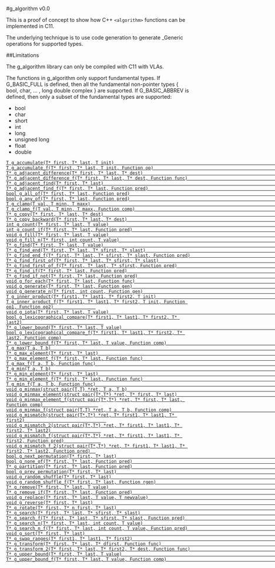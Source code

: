 #g_algorithm v0.0

This is a proof of concept to show how C++ `<algorithm>` functions can be implemented in C11. 

The underlying technique is to use code generation to generate _Generic operations for supported types. 

##Limitations

The g_algorithm library can only be compiled with C11 with VLAs.

The functions in g_algorithm only support fundamental types. If G_BASIC_FULL is defined, then all the fundamental non-pointer
types { bool, char, ... , long double complex } are supported. If G_BASIC_ABBREV is defined, then 
only a subset of the fundamental types are supported:
*  bool 
*  char 
*  short 
*  int 
*  long 
*  unsigned long 
*  float 
*  double 




[`T g_accumulate(T* first, T* last, T init)                                                              `](https://en.cppreference.com/w/cpp/algorithm/accumulate)     
[`T g_accumulate_f(T* first, T* last, T init, Function op)                                               `](https://en.cppreference.com/w/cpp/algorithm/accumulate)     
[`T* g_adjacent_difference(T* first, T* last, T* dest)                                                   `](https://en.cppreference.com/w/cpp/algorithm/adjacent_difference)     
[`T* g_adjacent_difference_f(T* first, T* last, T* dest, Function func)                                  `](https://en.cppreference.com/w/cpp/algorithm/adjacent_difference)     
[`T* g_adjacent_find(T* first, T* last)                                                                  `](https://en.cppreference.com/w/cpp/algorithm/adjacent_find)     
[`T* g_adjacent_find_f(T* first, T* last, Function pred)                                                 `](https://en.cppreference.com/w/cpp/algorithm/adjacent_find)     
[`bool g_all_of(T* first, T* last, Function pred)                                                        `](https://en.cppreference.com/w/cpp/algorithm/all_of)     
[`bool g_any_of(T* first, T* last, Function pred)                                                        `](https://en.cppreference.com/w/cpp/algorithm/any_of)     
[`T g_clamp(T val, T minn, T maxx)                                                                       `](https://en.cppreference.com/w/cpp/algorithm/clamp)     
[`T g_clamp_f(T val, T minn, T maxx, Function comp)                                                      `](https://en.cppreference.com/w/cpp/algorithm/clamp)     
[`T* g_copy(T* first, T* last, T* dest)                                                                  `](https://en.cppreference.com/w/cpp/algorithm/copy)     
[`T* g_copy_backward(T* first, T* last, T* dest)                                                         `](https://en.cppreference.com/w/cpp/algorithm/copy_backward)     
[`int g_count(T* first, T* last, T value)                                                                `](https://en.cppreference.com/w/cpp/algorithm/count)     
[`int g_count_if(T* first, T* last, Function pred)                                                       `](https://en.cppreference.com/w/cpp/algorithm/count_if)     
[`void g_fill(T* first, T* last, T value)                                                                `](https://en.cppreference.com/w/cpp/algorithm/fill)     
[`void g_fill_n(T* first, int count, T value)                                                            `](https://en.cppreference.com/w/cpp/algorithm/fill_n)     
[`T* g_find(T* first, T* last, T value)                                                                  `](https://en.cppreference.com/w/cpp/algorithm/find)     
[`T* g_find_end(T* first, T* last, T* sfirst, T* slast)                                                  `](https://en.cppreference.com/w/cpp/algorithm/find_end)     
[`T* g_find_end_f(T* first, T* last, T* sfirst, T* slast, Function pred)                                 `](https://en.cppreference.com/w/cpp/algorithm/find_end)     
[`T* g_find_first_of(T* first, T* last, T* sfirst, T* slast)                                             `](https://en.cppreference.com/w/cpp/algorithm/find_first_of)     
[`T* g_find_first_of_f(T* first, T* last, T* sfirst, Function pred)                                      `](https://en.cppreference.com/w/cpp/algorithm/find_first_of)     
[`T* g_find_if(T* first, T* last, Function pred)                                                         `](https://en.cppreference.com/w/cpp/algorithm/find_if)     
[`T* g_find_if_not(T* first, T* last, Function pred)                                                     `](https://en.cppreference.com/w/cpp/algorithm/find_if_not)     
[`void g_for_each(T* first, T* last, Function func)                                                      `](https://en.cppreference.com/w/cpp/algorithm/for_each)     
[`void g_generate(T* first, T* last, Function gen)                                                       `](https://en.cppreference.com/w/cpp/algorithm/generate)     
[`void g_generate_n(T* first, int count, Function gen)                                                   `](https://en.cppreference.com/w/cpp/algorithm/generate_n)     
[`T g_inner_product(T* first1, T* last1, T* first2, T init)                                              `](https://en.cppreference.com/w/cpp/algorithm/inner_product)     
[`T g_inner_product_f(T* first1, T* last1, T* first2, T init, Function op1, Function op2)                `](https://en.cppreference.com/w/cpp/algorithm/inner_product)     
[`void g_iota(T* first, T* last, T value)                                                                `](https://en.cppreference.com/w/cpp/algorithm/iota)     
[`bool g_lexicographical_compare(T* first1, T* last1, T* first2, T* last2)                               `](https://en.cppreference.com/w/cpp/algorithm/lexicographical_compare)     
[`T* g_lower_bound(T* first, T* last, T value)                                                           `](https://en.cppreference.com/w/cpp/algorithm/lower_bound)     
[`bool g_lexicographical_compare_f(T* first1, T* last1, T* first2, T* last2, Function comp)              `](https://en.cppreference.com/w/cpp/algorithm/lexicographical_compare)     
[`T* g_lower_bound_f(T* first, T* last, T value, Function comp)                                          `](https://en.cppreference.com/w/cpp/algorithm/lower_bound)     
[`T g_max(T a, T b)                                                                                      `](https://en.cppreference.com/w/cpp/algorithm/max)     
[`T* g_max_element(T* first, T* last)                                                                    `](https://en.cppreference.com/w/cpp/algorithm/max_element)     
[`T* g_max_element_f(T* first, T* last, Function func)                                                   `](https://en.cppreference.com/w/cpp/algorithm/max_element)     
[`T g_max_f(T a, T b, Function func)                                                                     `](https://en.cppreference.com/w/cpp/algorithm/max)     
[`T g_min(T a, T b)                                                                                      `](https://en.cppreference.com/w/cpp/algorithm/min)     
[`T* g_min_element(T* first, T* last)                                                                    `](https://en.cppreference.com/w/cpp/algorithm/min_element)     
[`T* g_min_element_f(T* first, T* last, Function func)                                                   `](https://en.cppreference.com/w/cpp/algorithm/min_element)     
[`T g_min_f(T a, T b, Function func)                                                                     `](https://en.cppreference.com/w/cpp/algorithm/min)     
[`void g_minmax(struct pair{T,T} *ret, T a, T b)                                                         `](https://en.cppreference.com/w/cpp/algorithm/minmax)     
[`void g_minmax_element(struct pair{T*,T*} *ret, T* first, T* last)                                      `](https://en.cppreference.com/w/cpp/algorithm/minmax_element)     
[`void g_minmax_element_f(struct pair{T*,T*} *ret, T* first, T* last, Function comp)                     `](https://en.cppreference.com/w/cpp/algorithm/minmax_element)     
[`void g_minmax_f(struct pair{T,T} *ret, T a, T b, Function comp)                                        `](https://en.cppreference.com/w/cpp/algorithm/minmax)     
[`void g_mismatch(struct pair{T*,T*} *ret, T* first1, T* last1, T* first2)                               `](https://en.cppreference.com/w/cpp/algorithm/mismatch)     
[`void g_mismatch_2(struct pair{T*,T*} *ret, T* first1, T* last1, T* first2, T* last2)                   `](https://en.cppreference.com/w/cpp/algorithm/mismatch)     
[`void g_mismatch_f(struct pair{T*,T*} *ret, T* first1, T* last1, T* first2, Function pred)              `](https://en.cppreference.com/w/cpp/algorithm/mismatch)     
[`void g_mismatch_f_2(struct pair{T*,T*} *ret, T* first1, T* last1, T* first2, T* last2, Function pred)  `](https://en.cppreference.com/w/cpp/algorithm/mismatch)     
[`bool g_next_permutation(T* first, T* last)                                                             `](https://en.cppreference.com/w/cpp/algorithm/next_permutation)     
[`bool g_none_of(T* first, T* last, Function pred)                                                       `](https://en.cppreference.com/w/cpp/algorithm/none_of)     
[`T* g_partition(T* first, T* last, Function pred)                                                       `](https://en.cppreference.com/w/cpp/algorithm/partition)     
[`bool g_prev_permutation(T* first, T* last)                                                             `](https://en.cppreference.com/w/cpp/algorithm/prev_permutation)     
[`void g_random_shuffle(T* first, T* last)                                                               `](https://en.cppreference.com/w/cpp/algorithm/random_shuffle)     
[`void g_random_shuffle_f(T* first, T* last, Function rgen)                                              `](https://en.cppreference.com/w/cpp/algorithm/random_shuffle)     
[`T* g_remove(T* first, T* last, T value)                                                                `](https://en.cppreference.com/w/cpp/algorithm/remove)     
[`T* g_remove_if(T* first, T* last, Function pred)                                                       `](https://en.cppreference.com/w/cpp/algorithm/remove_if)     
[`void g_replace(T* first, T* last, T value, T newvalue)                                                 `](https://en.cppreference.com/w/cpp/algorithm/replace)     
[`void g_reverse(T* first, T* last)                                                                      `](https://en.cppreference.com/w/cpp/algorithm/reverse)     
[`T* g_rotate(T* first, T* n_first, T* last)                                                             `](https://en.cppreference.com/w/cpp/algorithm/rotate)     
[`T* g_search(T* first, T* last, T* sfirst, T* slast)                                                    `](https://en.cppreference.com/w/cpp/algorithm/search)     
[`T* g_search_f(T* first, T* last, T* sfirst, T* slast, Function pred)                                   `](https://en.cppreference.com/w/cpp/algorithm/search)     
[`T* g_search_n(T* first, T* last, int count, T value)                                                   `](https://en.cppreference.com/w/cpp/algorithm/search_n)     
[`T* g_search_n_f(T* first, T* last, int count, T value, Function pred)                                  `](https://en.cppreference.com/w/cpp/algorithm/search_n)     
[`void g_sort(T* first, T* last)                                                                         `](https://en.cppreference.com/w/cpp/algorithm/sort)     
[`T* g_swap_ranges(T* first1, T* last1, T* first2)                                                       `](https://en.cppreference.com/w/cpp/algorithm/swap_ranges)     
[`T* g_transform(T* first, T* last, T* dfirst, Function func)                                            `](https://en.cppreference.com/w/cpp/algorithm/transform)     
[`T* g_transform_2(T* first, T* last, T* first2, T* dest, Function func)                                 `](https://en.cppreference.com/w/cpp/algorithm/transform)     
[`T* g_upper_bound(T* first, T* last, T value)                                                           `](https://en.cppreference.com/w/cpp/algorithm/upper_bound)     
[`T* g_upper_bound_f(T* first, T* last, T value, Function comp)                                          `](https://en.cppreference.com/w/cpp/algorithm/upper_bound)     
